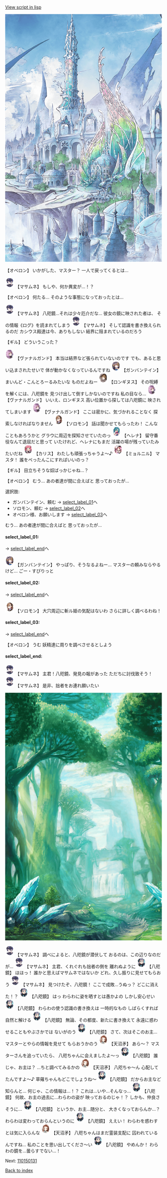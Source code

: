[View script in lisp](../scripts/110150121.txt)

![fairy_world.png](../images/backgrounds/fairy_world.png)

【オベロン】
いかがした、マスター？
一人で戻ってくるとは…

<img src="../images/units/3100111.png" alt="3100111.png" height="34"/>
【マサムネ】
もしや、何か異変が…！？

【オベロン】
何たる…
そのような事態になっておったとは…

<img src="../images/units/3100111.png" alt="3100111.png" height="34"/>
【マサムネ】
八咫鏡…それは少々厄介だな…
彼女の鏡に映された者は、
その情報《ログ》を読まれてしまう

<img src="../images/units/3100111.png" alt="3100111.png" height="34"/>
【マサムネ】
そして認識を書き換えられるのだ
カシウス殿達は今、ありもしない
結界に阻まれているのだろう

【ギル】
どういうこった？

<img src="../images/units/3601111.png" alt="3601111.png" height="34"/>
【ヴァナルガンド】
本当は結界など張られていないのです
でも、あると思い込まされたせいで
体が動かなくなっているんですね

<img src="../images/units/3600211.png" alt="3600211.png" height="34"/>
【ガンバンテイン】
まいんど・こんとろーるみたいな
ものだよねー

<img src="../images/units/3300111.png" alt="3300111.png" height="34"/>
【ロンギヌス】
その呪縛を解くには、八咫鏡を
見つけ出して倒すしかないのですね
私の目なら…

<img src="../images/units/3601111.png" alt="3601111.png" height="34"/>
【ヴァナルガンド】
いいえ、ロンギヌス
高い位置から探しては八咫鏡に
映されてしまいます

<img src="../images/units/3601111.png" alt="3601111.png" height="34"/>
【ヴァナルガンド】
ここは密かに、気づかれることなく
探索しなければなりません

<img src="../images/units/3503111.png" alt="3503111.png" height="34"/>
【ソロモン】
話は聞かせてもらったわ！
こんなこともあろうかと
グラウに周辺を探知させていたのっ

<img src="../images/units/3302811.png" alt="3302811.png" height="34"/>
【ヘレナ】
留守番役なんて退屈だと思って
いたけれど、ヘレナにもまだ
活躍の場が残っていたみたいだね

<img src="../images/units/3602511.png" alt="3602511.png" height="34"/>
【カリス】
わたしも頑張っちゃうよ～♪

<img src="../images/units/3200111.png" alt="3200111.png" height="34"/>
【ミョルニル】
マスタ！
誰をぺったんこにすればいいのっ？

【ギル】
目立ちそうな奴ばっかじゃね…？

【オベロン】
むう…
あの者達が間に合えばと
思っておったが…

選択肢:
- ガンバンテイン、頼む → [select_label_01](#select_label_01)へ
- ソロモン、頼む → [select_label_02](#select_label_02)へ
- オベロン様、お願いします → [select_label_03](#select_label_03)へ

むう…
あの者達が間に合えばと
思っておったが…

#### select_label_01:
 → [select_label_end](#select_label_end)へ

<img src="../images/units/3600211.png" alt="3600211.png" height="34"/>
【ガンバンテイン】
やっぱり、そうなるよねー…
マスターの頼みならやるけど…
ごー・すぴりっと

#### select_label_02:
 → [select_label_end](#select_label_end)へ

<img src="../images/units/3503111.png" alt="3503111.png" height="34"/>
【ソロモン】
大穴周辺に斬ル姫の気配はないわ
さらに詳しく調べるわね！

#### select_label_03:
 → [select_label_end](#select_label_end)へ

【オベロン】
うむ
妖精達に周りを調べさせるとしよう

#### select_label_end:

<img src="../images/units/3100111.png" alt="3100111.png" height="34"/>
【マサムネ】
主君！八咫鏡、発見の報があった
ただちに討伐致そう！

<img src="../images/units/3100111.png" alt="3100111.png" height="34"/>
【マサムネ】
是非、拙者をお連れ願いたい

![forest.png](../images/backgrounds/forest.png)

<img src="../images/units/3100111.png" alt="3100111.png" height="34"/>
【マサムネ】
調べによると、八咫鏡が潜伏して
おるのは、この辺りなのだが…

<img src="../images/units/3100111.png" alt="3100111.png" height="34"/>
【マサムネ】
主君、くれぐれも拙者の側を
離れぬように

<img src="../images/units/3500311.png" alt="3500311.png" height="34"/>
【八咫鏡】
ほほっ！
誰かと思えばマサムネではないか
どれ、久し振りに見せてもらおう

<img src="../images/units/3100111.png" alt="3100111.png" height="34"/>
【マサムネ】
見つけたぞ、八咫鏡！
ここで成敗…うぬっ？
どこに消えた！？

<img src="../images/units/3500311.png" alt="3500311.png" height="34"/>
【八咫鏡】
はっ
わらわに姿を晒すとは愚かよの
しかし安心せい

<img src="../images/units/3500311.png" alt="3500311.png" height="34"/>
【八咫鏡】
わらわの使う認識の書き換えは
一時的なもの
しばらくすれば自然と解ける

<img src="../images/units/3500311.png" alt="3500311.png" height="34"/>
【八咫鏡】
無論、その都度、新たに書き換えて
永遠に惑わせることもやぶさかでは
ないがのう

<img src="../images/units/3500311.png" alt="3500311.png" height="34"/>
【八咫鏡】
さて、次はそこのお主…
マスターとやらの情報を見せて
もらおうかのう

<img src="../images/units/3300411.png" alt="3300411.png" height="34"/>
【天沼矛】
あら～？
マスターさんを追っていたら、
八咫ちゃんに会えましたよ～っ

<img src="../images/units/3500311.png" alt="3500311.png" height="34"/>
【八咫鏡】
誰じゃ、お主は？
…ちと調べてみるかの

<img src="../images/units/3300411.png" alt="3300411.png" height="34"/>
【天沼矛】
八咫ちゃ～ん
心配してたんですよ～♪
草薙ちゃんもどこでしょうね～

<img src="../images/units/3500311.png" alt="3500311.png" height="34"/>
【八咫鏡】
だからお主など知らんと…
何じゃ、この情報は…！？
これは…いや…そんなっ…

<img src="../images/units/3500311.png" alt="3500311.png" height="34"/>
【八咫鏡】
何故、お主の過去に…わらわの姿が
映っておるのじゃ！？
しかも、仲良さそうに…

<img src="../images/units/3500311.png" alt="3500311.png" height="34"/>
【八咫鏡】
というか、お主…随分と、
大きくなっておらんか…？
わらわは変わっておらんというのに

<img src="../images/units/3500311.png" alt="3500311.png" height="34"/>
【八咫鏡】
ええい！
わらわを惑わすとは気に入らんな

<img src="../images/units/3300411.png" alt="3300411.png" height="34"/>
【天沼矛】
八咫ちゃんはまだ霊装支配に
囚われているんですね…
私のことを思い出してくださ～い

<img src="../images/units/3500311.png" alt="3500311.png" height="34"/>
【八咫鏡】
やめんか！
わらわの鏡を…曇らすでない…！

Next: [110150131](110150131.md)

[Back to index](index.md)

